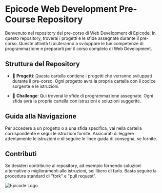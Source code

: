 # Epicode Web Development Pre-Course Repository

Benvenuto nel repository del pre-corso di Web Development di Epicode! In questo repository, troverai i progetti e le sfide assegnate durante il pre-corso. Queste attività ti aiuteranno a sviluppare le tue competenze di programmazione e prepararti per il corso completo di Web Development.

## Struttura del Repository

- 📁 **Progetti**: Questa cartella contiene i progetti che verranno sviluppati durante il pre-corso. Ogni progetto avrà la propria cartella con il codice sorgente e le istruzioni.

- 📁 **Challenge**: Qui troverai le sfide di programmazione assegnate. Ogni sfida avrà la propria cartella con istruzioni e soluzioni suggerite.

## Guida alla Navigazione

Per accedere a un progetto o a una sfida specifica, vai nella cartella corrispondente e segui le istruzioni fornite. Assicurati di leggere attentamente le istruzioni e di seguire le linee guida di consegna, se fornite.

## Contributi

Se desideri contribuire al repository, ad esempio fornendo soluzioni alternative o miglioramenti alle istruzioni, sei libero di farlo. Basta seguire la procedura standard di "fork" e "pull request".

![Epicode Logo](http://epicode.com/wp-content/uploads/2022/05/footer-logo.svg)
